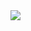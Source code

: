 <img src="https://capsule-render.vercel.app/api?type=slice&color=gradient&height=300&section=header&text=Hi%20there&fontSize=90&animation=fadeIn" />

